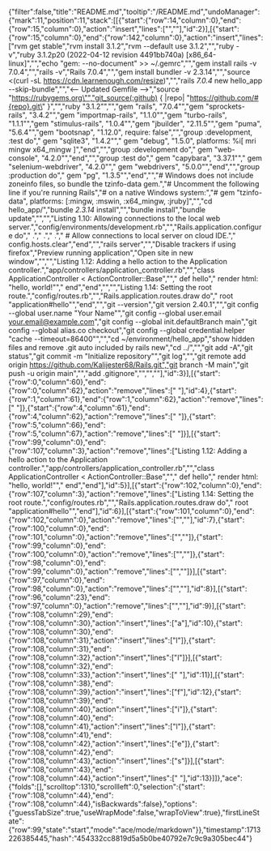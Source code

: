 {"filter":false,"title":"README.md","tooltip":"/README.md","undoManager":{"mark":11,"position":11,"stack":[[{"start":{"row":14,"column":0},"end":{"row":15,"column":0},"action":"insert","lines":["",""],"id":2}],[{"start":{"row":15,"column":0},"end":{"row":142,"column":0},"action":"insert","lines":["rvm get stable","rvm install 3.1.2","rvm --default use 3.1.2","","ruby -v","ruby 3.1.2p20 (2022-04-12 revision 4491bb740a) [x86_64-linux]","","echo \"gem: --no-document\" >> ~/.gemrc","","gem install rails -v 7.0.4","","rails -v","Rails 7.0.4","","gem install bundler -v 2.3.14","","source <(curl -sL https://cdn.learnenough.com/resize)","","rails _7.0.4_ new hello_app --skip-bundle","","<-- Updated Gemfile -->","source \"https://rubygems.org\"","git_source(:github) { |repo| \"https://github.com/#{repo}.git\" }","","ruby \"3.1.2\"","","gem \"rails\",           \"7.0.4\"","gem \"sprockets-rails\", \"3.4.2\"","gem \"importmap-rails\", \"1.1.0\"","gem \"turbo-rails\",     \"1.1.1\"","gem \"stimulus-rails\",  \"1.0.4\"","gem \"jbuilder\",        \"2.11.5\"","gem \"puma\",            \"5.6.4\"","gem \"bootsnap\",        \"1.12.0\", require: false","","group :development, :test do","  gem \"sqlite3\", \"1.4.2\"","  gem \"debug\",   \"1.5.0\", platforms: %i[ mri mingw x64_mingw ]","end","","group :development do","  gem \"web-console\", \"4.2.0\"","end","","group :test do","  gem \"capybara\",           \"3.37.1\"","  gem \"selenium-webdriver\", \"4.2.0\"","  gem \"webdrivers\",         \"5.0.0\"","end","","group :production do","  gem \"pg\", \"1.3.5\"","end","","# Windows does not include zoneinfo files, so bundle the tzinfo-data gem.","# Uncomment the following line if you're running Rails","# on a native Windows system:","# gem \"tzinfo-data\", platforms: [:mingw, :mswin, :x64_mingw, :jruby]","","cd hello_app/","bundle _2.3.14_ install","","bundle install","bundle update","","","Listing 1.10: Allowing connections to the local web server.","config/environments/development.rb","","Rails.application.configure do","  .","  .","  .","  # Allow connections to local server on cloud IDE.","  config.hosts.clear","end","","rails server","","Disable trackers if using firefox","Preview running application","Open site in new window","","","Listing 1.12: Adding a hello action to the Application controller.","app/controllers/application_controller.rb","","class ApplicationController < ActionController::Base","","  def hello","    render html: \"hello, world!\"","  end","end","","","Listing 1.14: Setting the root route.","config/routes.rb","","Rails.application.routes.draw do","  root \"application#hello\"","end","","git --version","git version 2.40.1","","git config --global user.name \"Your Name\"","git config --global user.email your.email@example.com","git config --global init.defaultBranch main","git config --global alias.co checkout","git config --global credential.helper \"cache --timeout=86400\"","","cd ~/environment/hello_app","show hidden files and remove .git auto included by rails new","cd ../","","git add -A","git status","git commit -m \"Initialize repository\"","git log","","git remote add origin https://github.com/Kalijester68/Rails.git","git branch -M main","git push -u origin main","","add .gitignore","","",""],"id":3}],[{"start":{"row":0,"column":60},"end":{"row":0,"column":62},"action":"remove","lines":["  "],"id":4},{"start":{"row":1,"column":61},"end":{"row":1,"column":62},"action":"remove","lines":[" "]},{"start":{"row":4,"column":61},"end":{"row":4,"column":62},"action":"remove","lines":[" "]},{"start":{"row":5,"column":66},"end":{"row":5,"column":67},"action":"remove","lines":[" "]}],[{"start":{"row":99,"column":0},"end":{"row":107,"column":3},"action":"remove","lines":["Listing 1.12: Adding a hello action to the Application controller.","app/controllers/application_controller.rb","","class ApplicationController < ActionController::Base","","  def hello","    render html: \"hello, world!\"","  end","end"],"id":5}],[{"start":{"row":102,"column":0},"end":{"row":107,"column":3},"action":"remove","lines":["Listing 1.14: Setting the root route.","config/routes.rb","","Rails.application.routes.draw do","  root \"application#hello\"","end"],"id":6}],[{"start":{"row":101,"column":0},"end":{"row":102,"column":0},"action":"remove","lines":["",""],"id":7},{"start":{"row":100,"column":0},"end":{"row":101,"column":0},"action":"remove","lines":["",""]},{"start":{"row":99,"column":0},"end":{"row":100,"column":0},"action":"remove","lines":["",""]},{"start":{"row":98,"column":0},"end":{"row":99,"column":0},"action":"remove","lines":["",""]}],[{"start":{"row":97,"column":0},"end":{"row":98,"column":0},"action":"remove","lines":["",""],"id":8}],[{"start":{"row":96,"column":23},"end":{"row":97,"column":0},"action":"remove","lines":["",""],"id":9}],[{"start":{"row":108,"column":29},"end":{"row":108,"column":30},"action":"insert","lines":["a"],"id":10},{"start":{"row":108,"column":30},"end":{"row":108,"column":31},"action":"insert","lines":["l"]},{"start":{"row":108,"column":31},"end":{"row":108,"column":32},"action":"insert","lines":["l"]}],[{"start":{"row":108,"column":32},"end":{"row":108,"column":33},"action":"insert","lines":[" "],"id":11}],[{"start":{"row":108,"column":38},"end":{"row":108,"column":39},"action":"insert","lines":["f"],"id":12},{"start":{"row":108,"column":39},"end":{"row":108,"column":40},"action":"insert","lines":["i"]},{"start":{"row":108,"column":40},"end":{"row":108,"column":41},"action":"insert","lines":["l"]},{"start":{"row":108,"column":41},"end":{"row":108,"column":42},"action":"insert","lines":["e"]},{"start":{"row":108,"column":42},"end":{"row":108,"column":43},"action":"insert","lines":["s"]}],[{"start":{"row":108,"column":43},"end":{"row":108,"column":44},"action":"insert","lines":[" "],"id":13}]]},"ace":{"folds":[],"scrolltop":1310,"scrollleft":0,"selection":{"start":{"row":108,"column":44},"end":{"row":108,"column":44},"isBackwards":false},"options":{"guessTabSize":true,"useWrapMode":false,"wrapToView":true},"firstLineState":{"row":99,"state":"start","mode":"ace/mode/markdown"}},"timestamp":1713226385445,"hash":"454332cc8819d5a5b0be40792e7c9c9a305bec44"}